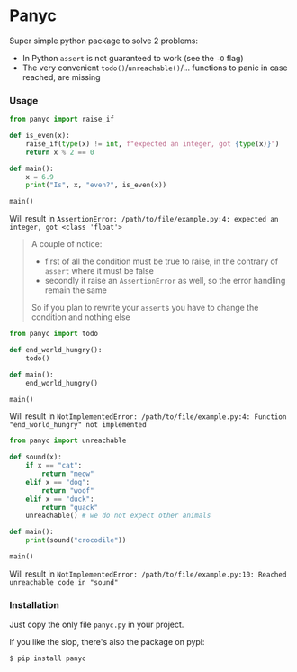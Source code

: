 # Panyc

Super simple python package to solve 2 problems:
- In Python `assert` is not guaranteed to work (see the `-O` flag)
- The very convenient `todo()`/`unreachable()`/... functions to panic in case reached, are missing

### Usage

```python
from panyc import raise_if

def is_even(x):
	raise_if(type(x) != int, f"expected an integer, got {type(x)}")
	return x % 2 == 0

def main():
	x = 6.9
	print("Is", x, "even?", is_even(x))

main()
```
Will result in `AssertionError: /path/to/file/example.py:4: expected an integer, got <class 'float'>`

> A couple of notice:
> - first of all the condition must be true to raise, in the contrary of `assert` where it must be false
> - secondly it raise an `AssertionError` as well, so the error handling remain the same
>
> So if you plan to rewrite your `assert`s you have to change the condition and nothing else


```python
from panyc import todo

def end_world_hungry():
	todo()

def main():
	end_world_hungry()

main()
```
Will result in `NotImplementedError: /path/to/file/example.py:4: Function "end_world_hungry" not implemented`


```python
from panyc import unreachable

def sound(x):
	if x == "cat":
		return "meow"
	elif x == "dog":
		return "woof"
	elif x == "duck":
		return "quack"
	unreachable() # we do not expect other animals

def main():
	print(sound("crocodile"))

main()
```
Will result in `NotImplementedError: /path/to/file/example.py:10: Reached unreachable code in "sound"`

### Installation

Just copy the only file `panyc.py` in your project.

If you like the slop, there's also the package on pypi:
```console
$ pip install panyc
```
